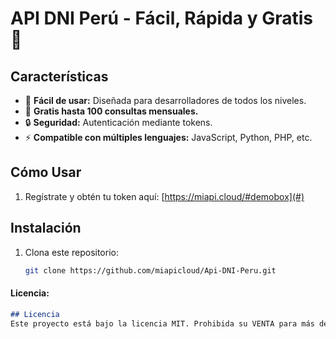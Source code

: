 # API DNI Perú - Fácil, Rápida y Gratis 🌟

## Características
- 🚀 **Fácil de usar:** Diseñada para desarrolladores de todos los niveles.
- 🌟 **Gratis hasta 100 consultas mensuales.**
- 🔒 **Seguridad:** Autenticación mediante tokens.
- ⚡ **Compatible con múltiples lenguajes:** JavaScript, Python, PHP, etc.

## Cómo Usar

1. Regístrate y obtén tu token aquí: [https://miapi.cloud/#demobox](#)

## Instalación
1. Clona este repositorio:
   ```bash
   git clone https://github.com/miapicloud/Api-DNI-Peru.git


#### **Licencia:**
```markdown
## Licencia
Este proyecto está bajo la licencia MIT. Prohibida su VENTA para más detalles.







